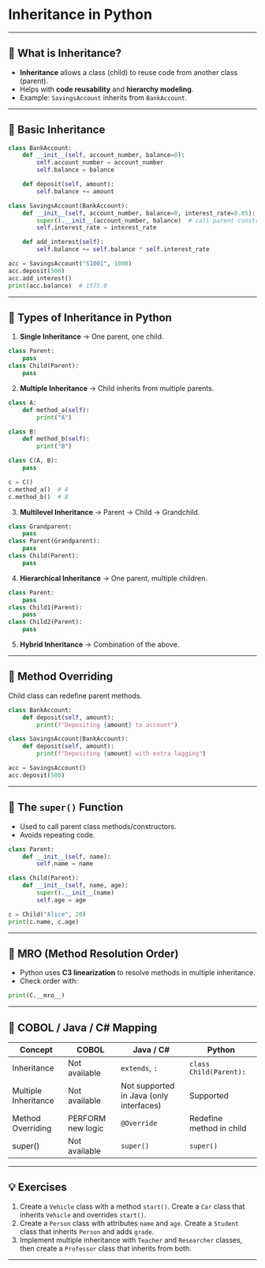 # Inheritance in Python

---

## 🔹 What is Inheritance?
- **Inheritance** allows a class (child) to reuse code from another class (parent).  
- Helps with **code reusability** and **hierarchy modeling**.  
- Example: `SavingsAccount` inherits from `BankAccount`.  

---

## 🔹 Basic Inheritance

```python
class BankAccount:
    def __init__(self, account_number, balance=0):
        self.account_number = account_number
        self.balance = balance

    def deposit(self, amount):
        self.balance += amount

class SavingsAccount(BankAccount):
    def __init__(self, account_number, balance=0, interest_rate=0.05):
        super().__init__(account_number, balance)  # call parent constructor
        self.interest_rate = interest_rate

    def add_interest(self):
        self.balance += self.balance * self.interest_rate

acc = SavingsAccount("S1001", 1000)
acc.deposit(500)
acc.add_interest()
print(acc.balance)  # 1575.0
```

---

## 🔹 Types of Inheritance in Python

1. **Single Inheritance** → One parent, one child.  
```python
class Parent:
    pass
class Child(Parent):
    pass
```

2. **Multiple Inheritance** → Child inherits from multiple parents.  
```python
class A:
    def method_a(self):
        print("A")

class B:
    def method_b(self):
        print("B")

class C(A, B):
    pass

c = C()
c.method_a()  # A
c.method_b()  # B
```

3. **Multilevel Inheritance** → Parent → Child → Grandchild.  
```python
class Grandparent:
    pass
class Parent(Grandparent):
    pass
class Child(Parent):
    pass
```

4. **Hierarchical Inheritance** → One parent, multiple children.  
```python
class Parent:
    pass
class Child1(Parent):
    pass
class Child2(Parent):
    pass
```

5. **Hybrid Inheritance** → Combination of the above.  

---

## 🔹 Method Overriding
Child class can redefine parent methods.

```python
class BankAccount:
    def deposit(self, amount):
        print(f"Depositing {amount} to account")

class SavingsAccount(BankAccount):
    def deposit(self, amount):
        print(f"Depositing {amount} with extra logging")

acc = SavingsAccount()
acc.deposit(500)
```

---

## 🔹 The `super()` Function
- Used to call parent class methods/constructors.  
- Avoids repeating code.  

```python
class Parent:
    def __init__(self, name):
        self.name = name

class Child(Parent):
    def __init__(self, name, age):
        super().__init__(name)
        self.age = age

c = Child("Alice", 20)
print(c.name, c.age)
```

---

## 🔹 MRO (Method Resolution Order)
- Python uses **C3 linearization** to resolve methods in multiple inheritance.  
- Check order with:
```python
print(C.__mro__)
```

---

## 🔹 COBOL / Java / C# Mapping
| Concept | COBOL | Java / C# | Python |
|---------|-------|-----------|--------|
| Inheritance | Not available | `extends`, `:` | `class Child(Parent):` |
| Multiple Inheritance | Not available | Not supported in Java (only interfaces) | Supported |
| Method Overriding | PERFORM new logic | `@Override` | Redefine method in child |
| super() | Not available | `super()` | `super()` |

---

## 💡 Exercises
1. Create a `Vehicle` class with a method `start()`. Create a `Car` class that inherits `Vehicle` and overrides `start()`.  
2. Create a `Person` class with attributes `name` and `age`. Create a `Student` class that inherits `Person` and adds `grade`.  
3. Implement multiple inheritance with `Teacher` and `Researcher` classes, then create a `Professor` class that inherits from both.  

---
